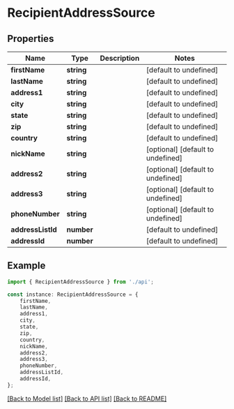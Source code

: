 # RecipientAddressSource


## Properties

Name | Type | Description | Notes
------------ | ------------- | ------------- | -------------
**firstName** | **string** |  | [default to undefined]
**lastName** | **string** |  | [default to undefined]
**address1** | **string** |  | [default to undefined]
**city** | **string** |  | [default to undefined]
**state** | **string** |  | [default to undefined]
**zip** | **string** |  | [default to undefined]
**country** | **string** |  | [default to undefined]
**nickName** | **string** |  | [optional] [default to undefined]
**address2** | **string** |  | [optional] [default to undefined]
**address3** | **string** |  | [optional] [default to undefined]
**phoneNumber** | **string** |  | [optional] [default to undefined]
**addressListId** | **number** |  | [default to undefined]
**addressId** | **number** |  | [default to undefined]

## Example

```typescript
import { RecipientAddressSource } from './api';

const instance: RecipientAddressSource = {
    firstName,
    lastName,
    address1,
    city,
    state,
    zip,
    country,
    nickName,
    address2,
    address3,
    phoneNumber,
    addressListId,
    addressId,
};
```

[[Back to Model list]](../README.md#documentation-for-models) [[Back to API list]](../README.md#documentation-for-api-endpoints) [[Back to README]](../README.md)
